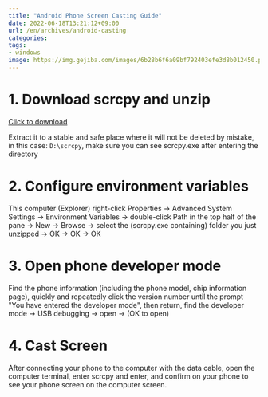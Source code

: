```yaml
---
title: "Android Phone Screen Casting Guide"
date: 2022-06-18T13:21:12+09:00
url: /en/archives/android-casting
categories: 
tags: 
- windows
image: https://img.gejiba.com/images/6b28b6f6a09bf792403efe3d8b012450.png
---
```


# 1. Download scrcpy and unzip

[Click to download](https://hub.fastgit.xyz/Genymobile/scrcpy/releases/download/v1.24/scrcpy-win64-v1.24.zip)

Extract it to a stable and safe place where it will not be deleted by mistake, in this case: ```D:\scrcpy```, make sure you can see scrcpy.exe after entering the directory

# 2. Configure environment variables

This computer (Explorer) right-click Properties → Advanced System Settings → Environment Variables → double-click Path in the top half of the pane → New → Browse → select the (scrcpy.exe containing) folder you just unzipped → OK → OK → OK

# 3. Open phone developer mode

Find the phone information (including the phone model, chip information page), quickly and repeatedly click the version number until the prompt "You have entered the developer mode", then return, find the developer mode → USB debugging → open → (OK to open)

# 4. Cast Screen

After connecting your phone to the computer with the data cable, open the computer terminal, enter scrcpy and enter, and confirm on your phone to see your phone screen on the computer screen.
